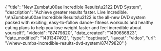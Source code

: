 {
    "title": "New Zumba\u00ae Incredible Results\u2122 DVD System",
    "description": "Achieve greater results faster. Live Incredible. \n\nZumba\u00ae Incredible Results\u2122 is the all-new DVD system packed with exciting, easy-to-follow dance- fitness workouts and healthy eating plans to help you lose weight faster and feel incredible about yourself!",
    "videoid": "87479820",
    "date_created": "1490656823",
    "date_modified": "1491347492",
    "type": "captivate",
    "layout": "video",
    "url": "\/v\/new-zumba-incredible-results-dvd-system\/87479820"
}